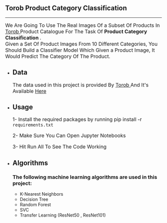 ## Torob Product Category Classification
---
<div style="font-size:16px">
We Are Going To Use The Real Images Of a Subset Of Products In  <a href="https://torob.com/">Torob </a>  Product Catalogue For The Task Of <b> Product Category Classification </b>. 
<br> Given a Set Of Product Images From 10 Different Categories, You Should Build a Classifier Model Which Given a Product Image, It Would Predict The Category Of The Product. </div>

- ## **Data** 

    <div style ="font-size :16px">The data used in this project is provided By <a href="https://torob.com/">Torob </a>And It's Available 
    <a href="https://drive.google.com/file/d/1DM8cKZFFU1z5fN7h34l3Ji6h5UytYMpb/">Here</a></div>

- ## **Usage** 
    <div style="font-size:16px">

    1- Install the required packages by running pip install -r
    `requirements.txt`
    </div> 

    <div style="font-size:16px">
    
    2- Make Sure You Can Open Jupyter Notebooks</div> 

    <div style="font-size:16px">3- Hit Run All To See The Code Working</div> 

- ## **Algorithms**
    ### The following machine learning algorithms are used in this project:
    - K-Nearest Neighbors
    - Decision Tree
    - Random Forest
    - SVC
    - Transfer Learning (ResNet50 , ResNet101)

    
